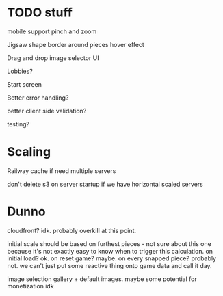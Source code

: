 # TODO stuff

mobile support pinch and zoom

Jigsaw shape
border around pieces
hover effect

Drag and drop image selector UI

Lobbies?

Start screen

Better error handling?

better client side validation?

testing?

# Scaling

Railway cache if need multiple servers

don't delete s3 on server startup if we have horizontal scaled servers

# Dunno

cloudfront? idk. probably overkill at this point.

initial scale should be based on furthest pieces - not sure about this one
because it's not exactly easy to know when to trigger this calculation. on
initial load? ok. on reset game? maybe. on every snapped piece? probably not. we
can't just put some reactive thing onto game data and call it day.

image selection gallery + default images. maybe some potential for monetization idk
